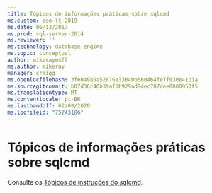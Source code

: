 ```yaml
---
title: Tópicos de informações práticas sobre sqlcmd
ms.custom: seo-lt-2019
ms.date: 06/13/2017
ms.prod: sql-server-2014
ms.reviewer: ''
ms.technology: database-engine
ms.topic: conceptual
author: mikeraymsft
ms.author: mikeray
manager: craigg
ms.openlocfilehash: 3fe04985a52876a33840b560464fe7f930e41b1a
ms.sourcegitcommit: b87d36c46b39af8b929ad94ec707dee8800950f5
ms.translationtype: MT
ms.contentlocale: pt-BR
ms.lasthandoff: 02/08/2020
ms.locfileid: "75243186"
---
```

# <a name="sqlcmd-how-to-topics"></a>Tópicos de informações práticas sobre sqlcmd

Consulte os [Tópicos de instruções do sqlcmd](../../database-engine/sqlcmd-how-to-topics.md).
